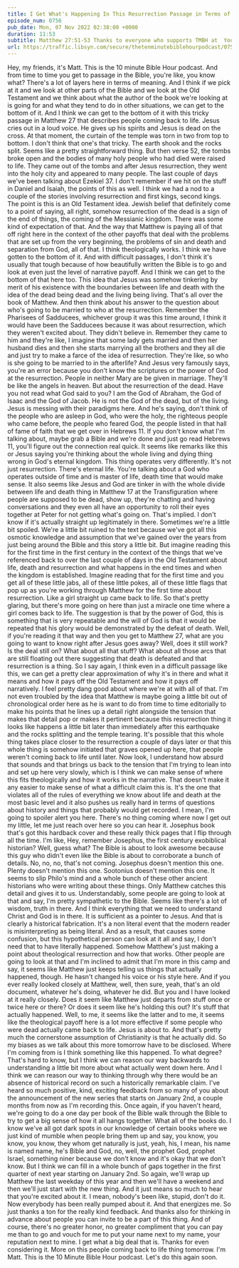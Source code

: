 ```yaml
---
title: I Get What's Happening In This Resurrection Passage in Terms of Bible, But the Actual Mechanics of How That Happened and How it Comes Down to Us Is Trickier
episode_num: 0756
pub_date: Mon, 07 Nov 2022 02:38:00 +0000
duration: 11:53
subtitle: Matthew 27:51-53 Thanks to everyone who supports TMBH at  You're the reason we can all do this together!  Music written and performed by .
url: https://traffic.libsyn.com/secure/thetenminutebiblehourpodcast/0756_-_I_Get_Whats_Happening_In_This_Ressurection_Passage_in_Terms_of_Bible_But_the_Actual_Mechanics_of_How_That_Happened_and_How_it_Comes_Down_to_Us_Is_Trickier.mp3
---
```


 Hey, my friends, it's Matt. This is the 10 minute Bible Hour podcast. And from time to time you get to passage in the Bible, you're like, you know what? There's a lot of layers here in terms of meaning. And I think if we pick at it and we look at other parts of the Bible and we look at the Old Testament and we think about what the author of the book we're looking at is going for and what they tend to do in other situations, we can get to the bottom of it. And I think we can get to the bottom of it with this tricky passage in Matthew 27 that describes people coming back to life. Jesus cries out in a loud voice. He gives up his spirits and Jesus is dead on the cross. At that moment, the curtain of the temple was torn in two from top to bottom. I don't think that one's that tricky. The earth shook and the rocks split. Seems like a pretty straightforward thing. But then verse 52, the tombs broke open and the bodies of many holy people who had died were raised to life. They came out of the tombs and after Jesus resurrection, they went into the holy city and appeared to many people. The last couple of days we've been talking about Ezekiel 37. I don't remember if we hit on the stuff in Daniel and Isaiah, the points of this as well. I think we had a nod to a couple of the stories involving resurrection and first kings, second kings. The point is this is an Old Testament idea. Jewish belief that definitely come to a point of saying, all right, somehow resurrection of the dead is a sign of the end of things, the coming of the Messianic kingdom. There was some kind of expectation of that. And the way that Matthew is paying all of that off right here in the context of the other payoffs that deal with the problems that are set up from the very beginning, the problems of sin and death and separation from God, all of that. I think theologically works. I think we have gotten to the bottom of it. And with difficult passages, I don't think it's usually that tough because of how beautifully written the Bible is to go and look at even just the level of narrative payoff. And I think we can get to the bottom of that here too. This idea that Jesus was somehow tinkering by merit of his existence with the boundaries between life and death with the idea of the dead being dead and the living being living. That's all over the book of Matthew. And then think about his answer to the question about who's going to be married to who at the resurrection. Remember the Pharisees of Sadducees, whichever group it was this time around, I think it would have been the Sadducees because it was about resurrection, which they weren't excited about. They didn't believe in. Remember they came to him and they're like, I imagine that some lady gets married and then her husband dies and then she starts marrying all the brothers and they all die and just try to make a farce of the idea of resurrection. They're like, so who is she going to be married to in the afterlife? And Jesus very famously says, you're an error because you don't know the scriptures or the power of God at the resurrection. People in neither Mary are be given in marriage. They'll be like the angels in heaven. But about the resurrection of the dead. Have you not read what God said to you? I am the God of Abraham, the God of Isaac and the God of Jacob. He is not the God of the dead, but of the living. Jesus is messing with their paradigms here. And he's saying, don't think of the people who are asleep in God, who were the holy, the righteous people who came before, the people who feared God, the people listed in that hall of fame of faith that we get over in Hebrews 11. If you don't know what I'm talking about, maybe grab a Bible and we're done and just go read Hebrews 11, you'll figure out the connection real quick. It seems like remarks like this or Jesus saying you're thinking about the whole living and dying thing wrong in God's eternal kingdom. This thing operates very differently. It's not just resurrection. There's eternal life. You're talking about a God who operates outside of time and is master of life, death time that would make sense. It also seems like Jesus and God are tinker in with the whole divide between life and death thing in Matthew 17 at the Transfiguration where people are supposed to be dead, show up, they're chatting and having conversations and they even all have an opportunity to roll their eyes together at Peter for not getting what's going on. That's implied. I don't know if it's actually straight up legitimately in there. Sometimes we're a little bit spoiled. We're a little bit ruined to the text because we've got all this osmotic knowledge and assumption that we've gained over the years from just being around the Bible and this story a little bit. But imagine reading this for the first time in the first century in the context of the things that we've referenced back to over the last couple of days in the Old Testament about life, death and resurrection and what happens in the end times and when the kingdom is established. Imagine reading that for the first time and you get all of these little jabs, all of these little pokes, all of these little flags that pop up as you're working through Matthew for the first time about resurrection. Like a girl straight up came back to life. So that's pretty glaring, but there's more going on here than just a miracle one time where a girl comes back to life. The suggestion is that by the power of God, this is something that is very repeatable and the will of God is that it would be repeated that his glory would be demonstrated by the defeat of death. Well, if you're reading it that way and then you get to Matthew 27, what are you going to want to know right after Jesus goes away? Well, does it still work? Is the deal still on? What about all that stuff? What about all those arcs that are still floating out there suggesting that death is defeated and that resurrection is a thing. So I say again, I think even in a difficult passage like this, we can get a pretty clear approximation of why it's in there and what it means and how it pays off the Old Testament and how it pays off narratively. I feel pretty dang good about where we're at with all of that. I'm not even troubled by the idea that Matthew is maybe going a little bit out of chronological order here as he is want to do from time to time editorially to make his points that he lines up a detail right alongside the tension that makes that detail pop or makes it pertinent because this resurrection thing it looks like happens a little bit later than immediately after this earthquake and the rocks splitting and the temple tearing. It's possible that this whole thing takes place closer to the resurrection a couple of days later or that this whole thing is somehow initiated that graves opened up here, that people weren't coming back to life until later. Now look, I understand how absurd that sounds and that brings us back to the tension that I'm trying to lean into and set up here very slowly, which is I think we can make sense of where this fits theologically and how it works in the narrative. That doesn't make it any easier to make sense of what a difficult claim this is. It's the one that violates all of the rules of everything we know about life and death at the most basic level and it also pushes us really hard in terms of questions about history and things that probably would get recorded. I mean, I'm going to spoiler alert you here. There's no thing coming where now I get out my little, let me just reach over here so you can hear it. Josephus book that's got this hardback cover and these really thick pages that I flip through all the time. I'm like, Hey, remember Josephus, the first century exobiblical historian? Well, guess what? The Bible is about to look awesome because this guy who didn't even like the Bible is about to corroborate a bunch of details. No, no, no, that's not coming. Josephus doesn't mention this one. Plenty doesn't mention this one. Sootonius doesn't mention this one. It seems to slip Philo's mind and a whole bunch of these other ancient historians who were writing about these things. Only Matthew catches this detail and gives it to us. Understandably, some people are going to look at that and say, I'm pretty sympathetic to the Bible. Seems like there's a lot of wisdom, truth in there. And I think everything that we need to understand Christ and God is in there. It is sufficient as a pointer to Jesus. And that is clearly a historical fabrication. It's a non literal event that the modern reader is misinterpreting as being literal. And as a result, that causes some confusion, but this hypothetical person can look at it all and say, I don't need that to have literally happened. Somehow Matthew's just making a point about theological resurrection and how that works. Other people are going to look at that and I'm inclined to admit that I'm more in this camp and say, it seems like Matthew just keeps telling us things that actually happened, though. He hasn't changed his voice or his style here. And if you ever really looked closely at Matthew, well, then sure, yeah, that's an old document, whatever he's doing, whatever he did. But you and I have looked at it really closely. Does it seem like Matthew just departs from stuff once or twice here or there? Or does it seem like he's holding this out? It's stuff that actually happened. Well, to me, it seems like the latter and to me, it seems like the theological payoff here is a lot more effective if some people who were dead actually came back to life. Jesus is about to. And that's pretty much the cornerstone assumption of Christianity is that he actually did. So my biases as we talk about this more tomorrow have to be disclosed. Where I'm coming from is I think something like this happened. To what degree? That's hard to know, but I think we can reason our way backwards to understanding a little bit more about what actually went down here. And I think we can reason our way to thinking through why there would be an absence of historical record on such a historically remarkable claim. I've heard so much positive, kind, exciting feedback from so many of you about the announcement of the new series that starts on January 2nd, a couple months from now as I'm recording this. Once again, if you haven't heard, we're going to do a one day per book of the Bible walk through the Bible to try to get a big sense of how it all hangs together. What all of the books do. I know we've all got dark spots in our knowledge of certain books where we just kind of mumble when people bring them up and say, you know, you know, you know, they whom get naturally is just, yeah, his, I mean, his name is named name, he's Bible and God, no, well, the prophet God, prophet Israel, something niner because we don't know and it's okay that we don't know. But I think we can fill in a whole bunch of gaps together in the first quarter of next year starting on January 2nd. So again, we'll wrap up Matthew the last weekday of this year and then we'll have a weekend and then we'll just start with the new thing. And it just means so much to hear that you're excited about it. I mean, nobody's been like, stupid, don't do it. Now everybody has been really pumped about it. And that energizes me. So just thanks a ton for the really kind feedback. And thanks also for thinking in advance about people you can invite to be a part of this thing. And of course, there's no greater honor, no greater compliment that you can pay me than to go and vouch for me to put your name next to my name, your reputation next to mine. I get what a big deal that is. Thanks for even considering it. More on this people coming back to life thing tomorrow. I'm Matt. This is the 10 Minute Bible Hour podcast. Let's do this again soon.